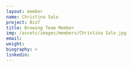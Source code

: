 ```yaml
---
layout: member
name: Christina Salo
project: BioT
title: Brewing Team Member
img: /assets/images/members/Christina Salo.jpg
email:
weight: 
biography: >
linkedin:
---
```

